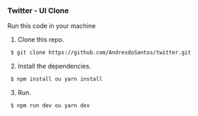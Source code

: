 ### Twitter - UI Clone

Run this code in your machine

1. Clone this repo.
```bash 
 $ git clone https://github.com/AndresdoSantos/twitter.git
```
2. Install the dependencies.
```bash 
 $ npm install ou yarn install
```
3. Run.
```bash 
 $ npm run dev ou yarn dev
```
